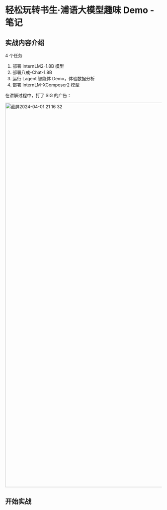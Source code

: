# 轻松玩转书生·浦语大模型趣味 Demo - 笔记

## 实战内容介绍
4 个任务
1. 部署 InternLM2-1.8B 模型
2. 部署八戒-Chat-1.8B
3. 运行 Lagent 智能体 Demo，体验数据分析
4. 部署 InternLM-XComposer2 模型

在讲解过程中，打了 SIG 的广告：

<img width="1234" alt="截屏2024-04-01 21 16 32" src="https://github.com/tongda/InternLMTutorial/assets/653425/86f5ab19-d75f-4c5a-8a5c-060f69184efe">

## 开始实战

